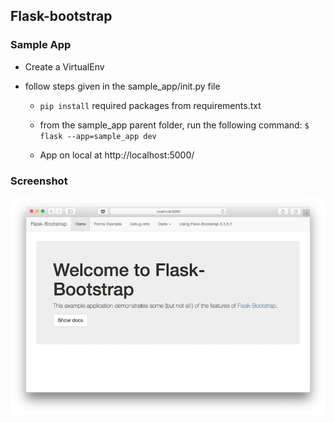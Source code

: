 

## Flask-bootstrap
### Sample App 

- Create a VirtualEnv

- follow steps given in the sample_app/init.py file
  - `pip install` required packages from requirements.txt
  - from the sample_app parent folder, run the following command:
     `$ flask --app=sample_app dev`

  - App on local at http://localhost:5000/

### Screenshot 

![Screenshot](flask-bootstrap-sample_app-screenshot.png)
